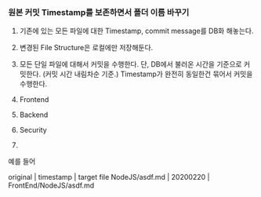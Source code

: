 ### 원본 커밋 Timestamp를 보존하면서 폴더 이름 바꾸기
1. 기존에 있는 모든 파일에 대한 Timestamp, commit message를 DB화 해놓는다.
2. 변경된 File Structure은 로컬에만 저장해둔다.
3. 모든 단일 파일에 대해서 커밋을 수행한다. 단, DB에서 불러온 시간을 기준으로 커밋한다. (커밋 시간 내림차순 기준.) Timestamp가 완전히 동일한건 묶어서 커밋을 수행한다.

01. Frontend
02. Backend
03. Security
04. 

예를 들어 

original | timestamp | target file
NodeJS/asdf.md | 20200220 | FrontEnd/NodeJS/asdf.md 